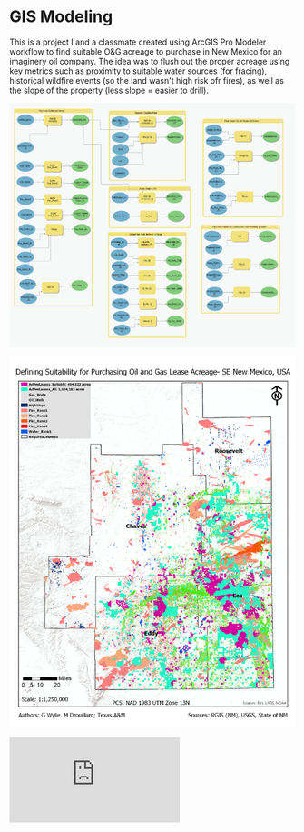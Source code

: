 # GIS Modeling

This is a project I and a classmate created using ArcGIS Pro Modeler workflow to find suitable O&G acreage to purchase in New Mexico for an imaginery oil company. The idea was to flush out the proper acreage using key metrics such as proximity to suitable water sources (for fracing), historical wildfire events (so the land wasn't high risk ofr fires), as well as the slope of the property (less slope = easier to drill). 

![alt text](https://github.com/mdrouillard1984/Matt-Portfolio/blob/main/Model%20Building/ModelBuilder_Final.PNG)

![alt text](https://github.com/mdrouillard1984/Matt-Portfolio/blob/main/Model%20Building/Final_Project_Map.png)

![The full project write-up (if you care to read it)](https://github.com/mdrouillard1984/Matt-Portfolio/blob/main/Model%20Building/FinalProject_FINAL.pdf)


